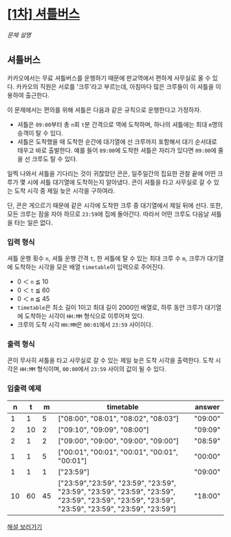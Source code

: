 # [[1차] 셔틀버스](https://school.programmers.co.kr/learn/courses/30/lessons/17678)


###### 문제 설명


셔틀버스
----


카카오에서는 무료 셔틀버스를 운행하기 때문에 판교역에서 편하게 사무실로 올 수 있다. 카카오의 직원은 서로를 '크루'라고 부르는데, 아침마다 많은 크루들이 이 셔틀을 이용하여 출근한다.


이 문제에서는 편의를 위해 셔틀은 다음과 같은 규칙으로 운행한다고 가정하자.


* 셔틀은 `09:00`부터 총 `n`회 `t`분 간격으로 역에 도착하며, 하나의 셔틀에는 최대 `m`명의 승객이 탈 수 있다.
* 셔틀은 도착했을 때 도착한 순간에 대기열에 선 크루까지 포함해서 대기 순서대로 태우고 바로 출발한다. 예를 들어 `09:00`에 도착한 셔틀은 자리가 있다면 `09:00`에 줄을 선 크루도 탈 수 있다.


일찍 나와서 셔틀을 기다리는 것이 귀찮았던 콘은, 일주일간의 집요한 관찰 끝에 어떤 크루가 몇 시에 셔틀 대기열에 도착하는지 알아냈다. 콘이 셔틀을 타고 사무실로 갈 수 있는 도착 시각 중 제일 늦은 시각을 구하여라.


단, 콘은 게으르기 때문에 같은 시각에 도착한 크루 중 대기열에서 제일 뒤에 선다. 또한, 모든 크루는 잠을 자야 하므로 `23:59`에 집에 돌아간다. 따라서 어떤 크루도 다음날 셔틀을 타는 일은 없다.


### 입력 형식


셔틀 운행 횟수 `n`, 셔틀 운행 간격 `t`, 한 셔틀에 탈 수 있는 최대 크루 수 `m`, 크루가 대기열에 도착하는 시각을 모은 배열 `timetable`이 입력으로 주어진다.


* 0 ＜ `n` ≦ 10
* 0 ＜ `t` ≦ 60
* 0 ＜ `m` ≦ 45
* `timetable`은 최소 길이 1이고 최대 길이 2000인 배열로, 하루 동안 크루가 대기열에 도착하는 시각이 `HH:MM` 형식으로 이루어져 있다.
* 크루의 도착 시각 `HH:MM`은 `00:01`에서 `23:59` 사이이다.


### 출력 형식


콘이 무사히 셔틀을 타고 사무실로 갈 수 있는 제일 늦은 도착 시각을 출력한다. 도착 시각은 `HH:MM` 형식이며, `00:00`에서 `23:59` 사이의 값이 될 수 있다.


### 입출력 예제




| n | t | m | timetable | answer |
| --- | --- | --- | --- | --- |
| 1 | 1 | 5 | \["08:00", "08:01", "08:02", "08:03"] | "09:00" |
| 2 | 10 | 2 | \["09:10", "09:09", "08:00"] | "09:09" |
| 2 | 1 | 2 | \["09:00", "09:00", "09:00", "09:00"] | "08:59" |
| 1 | 1 | 5 | \["00:01", "00:01", "00:01", "00:01", "00:01"] | "00:00" |
| 1 | 1 | 1 | \["23:59"] | "09:00" |
| 10 | 60 | 45 | \["23:59","23:59", "23:59", "23:59", "23:59", "23:59", "23:59", "23:59", "23:59", "23:59", "23:59", "23:59", "23:59", "23:59", "23:59", "23:59"] | "18:00" |


[해설 보러가기](http://tech.kakao.com/2017/09/27/kakao-blind-recruitment-round-1/)



